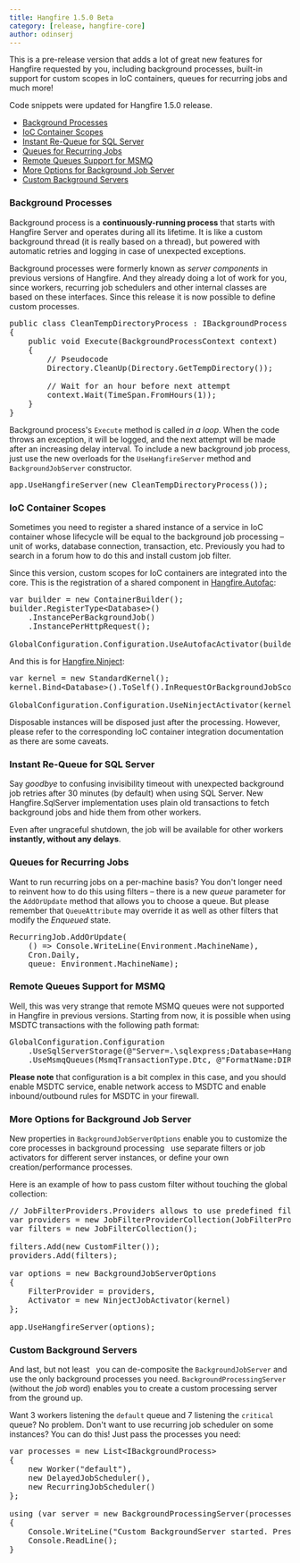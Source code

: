 ```yaml
---
title: Hangfire 1.5.0 Beta
category: [release, hangfire-core]
author: odinserj
---
```


This is a pre-release version that adds a lot of great new features for Hangfire requested by you, including background processes, built-in support for custom scopes in IoC containers, queues for recurring jobs and much more!

<div class="alert alert-info">
    Code snippets were updated for Hangfire 1.5.0 release.
</div>

* <a href="#background-processes">Background Processes</a>
* <a href="#ioc-container-scopes">IoC Container Scopes</a>
* <a href="#instant-re-queue-for-sql-server">Instant Re-Queue for SQL Server</a>
* <a href="#queues-for-recurring-jobs">Queues for Recurring Jobs</a>
* <a href="#remote-queues-support-for-msmq">Remote Queues Support for MSMQ</a>
* <a href="#more-options-for-background-job-server">More Options for Background Job Server</a>
* <a href="#custom-background-servers">Custom Background Servers</a>

### Background Processes

Background process is a **continuously-running process** that starts with Hangfire Server and operates during all its lifetime. It is like a custom background thread (it is really based on a thread), but powered with automatic retries and logging in case of unexpected exceptions.

Background processes were formerly known as *server components* in previous versions of Hangfire. And they already doing a lot of work for you, since workers, recurring job schedulers and other internal classes are based on these interfaces. Since this release it is now possible to define custom processes.

<pre><span class="keywd">public</span> <span class="keywd">class</span> <span class="type">CleanTempDirectoryProcess</span> : <span class="type">IBackgroundProcess</span>
{
    <span class="keywd">public</span> <span class="keywd">void</span> Execute(<span class="type">BackgroundProcessContext</span> context)
    {
        <span class="comm">// Pseudocode</span>
        <span class="type">Directory</span>.CleanUp(<span class="type">Directory</span>.GetTempDirectory());
        
        <span class="comm">// Wait for an hour before next attempt</span>
        context.Wait(<span class="type">TimeSpan</span>.FromHours(1));
    }
}</pre>

Background process's `Execute` method is called *in a loop*. When the code throws an exception, it will be logged, and the next attempt will be made after an increasing delay interval. To include a new background job process, just use the new overloads for the `UseHangfireServer` method and `BackgroundJobServer` constructor.

<pre>app.UseHangfireServer(<span class="keywd">new</span> <span class="type">CleanTempDirectoryProcess</span>());</pre>

### IoC Container Scopes

Sometimes you need to register a shared instance of a service in IoC container whose lifecycle will be equal to the background job processing &ndash; unit of works, database connection, transaction, etc. Previously you had to search in a forum how to do this and install custom job filter. 

Since this version, custom scopes for IoC containers are integrated into the core. This is the registration of a shared component in [Hangfire.Autofac](https://github.com/HangfireIO/Hangfire.Autofac):

<pre><span class="keywd">var</span> builder = <span class="keywd">new</span> <span class="type">ContainerBuilder</span>();
builder.RegisterType&lt;<span class="type">Database</span>&gt;()
    .InstancePerBackgroundJob()
    .InstancePerHttpRequest();

<span class="type">GlobalConfiguration</span>.Configuration.UseAutofacActivator(builder.Build());</pre>

And this is for [Hangfire.Ninject](https://github.com/HangfireIO/Hangfire.Ninject):

<pre><span class="keywd">var</span> kernel = <span class="keywd">new</span> <span class="type">StandardKernel</span>();
kernel.Bind&lt;<span class="type">Database</span>&gt;().ToSelf().InRequestOrBackgroundJobScope();

<span class="type">GlobalConfiguration</span>.Configuration.UseNinjectActivator(kernel);</pre>

Disposable instances will be disposed just after the processing. However, please refer to the corresponding IoC container integration documentation as there are some caveats.

### Instant Re-Queue for SQL Server

Say *goodbye* to confusing invisibility timeout with unexpected background job retries after 30 minutes (by default) when using SQL Server. New Hangfire.SqlServer implementation uses plain old transactions to fetch background jobs and hide them from other workers. 

Even after ungraceful shutdown, the job will be available for other workers **instantly, without any delays**.

### Queues for Recurring Jobs

Want to run recurring jobs on a per-machine basis? You don't longer need to reinvent how to do this using filters &ndash; there is a new *queue* parameter for the `AddOrUpdate` method that allows you to choose a queue. But please remember that `QueueAttribute` may override it as well as other filters that modify the *Enqueued* state.

<pre><span class="type">RecurringJob</span>.AddOrUpdate(
    () => <span class="type">Console</span>.WriteLine(<span class="type">Environment</span>.MachineName), 
    <span class="type">Cron</span>.Daily, 
    queue: <span class="type">Environment</span>.MachineName);</pre>

### Remote Queues Support for MSMQ

Well, this was very strange that remote MSMQ queues were not supported in Hangfire in previous versions. Starting from now, it is possible when using MSDTC transactions with the following path format:

<pre><span class="type">GlobalConfiguration</span>.Configuration
    .UseSqlServerStorage(<span class="string">@"Server=.\sqlexpress;Database=Hangfire.Sample;Trusted_Connection=True;"</span>)
    .UseMsmqQueues(<span class="type">MsmqTransactionType</span>.Dtc, <span class="string">@"FormatName:DIRECT=OS:server\hangfire-{0}"</span>, <span class="string">"default"</span>, <span class="string">"critical"</span>);</pre>

**Please note** that configuration is a bit complex in this case, and you should enable MSDTC service, enable network access to MSDTC and enable inbound/outbound rules for MSDTC in your firewall.

### More Options for Background Job Server

New properties in `BackgroundJobServerOptions` enable you to customize the core processes in background processing &nbsp; use separate filters or job activators for different server instances, or define your own creation/performance processes. 

Here is an example of how to pass custom filter without touching the global collection:

<pre><span class="comm">// JobFilterProviders.Providers allows to use predefined filter collections</span>
<span class="keywd">var</span> providers = <span class="keywd">new</span> <span class="type">JobFilterProviderCollection</span>(<span class="type">JobFilterProviders</span>.Providers);
<span class="keywd">var</span> filters = <span class="keywd">new</span> <span class="type">JobFilterCollection</span>();

filters.Add(<span class="keywd">new</span> <span class="type">CustomFilter</span>());
providers.Add(filters);

<span class="keywd">var</span> options = <span class="keywd">new</span> <span class="type">BackgroundJobServerOptions</span>
{
    FilterProvider = providers,
    Activator = <span class="keywd">new</span> <span class="type">NinjectJobActivator</span>(kernel)
};

app.UseHangfireServer(options);</pre>

### Custom Background Servers

And last, but not least &nbsp; you can de-composite the `BackgroundJobServer` and use the only background processes you need. `BackgroundProcessingServer` (without the *job* word) enables you to create a custom processing server from the ground up. 

Want 3 workers listening the `default` queue and 7 listening the `critical` queue? No problem. Don't want to use recurring job scheduler on some instances? You can do this! Just pass the processes you need:

<pre><span class="keywd">var</span> processes = <span class="keywd">new</span> <span class="type">List</span>&lt;<span class="type">IBackgroundProcess</span>&gt;
{
    <span class="keywd">new</span> <span class="type">Worker</span>(<span class="string">"default"</span>),
    <span class="keywd">new</span> <span class="type">DelayedJobScheduler</span>(),
    <span class="keywd">new</span> <span class="type">RecurringJobScheduler</span>()
};

<span class="keywd">using</span> (<span class="keywd">var</span> server = <span class="keywd">new</span> <span class="type">BackgroundProcessingServer</span>(processes))
{
    <span class="type">Console</span>.WriteLine(<span class="string">"Custom BackgroundServer started. Press ENTER to exit..."</span>);
    <span class="type">Console</span>.ReadLine();
}</pre>
